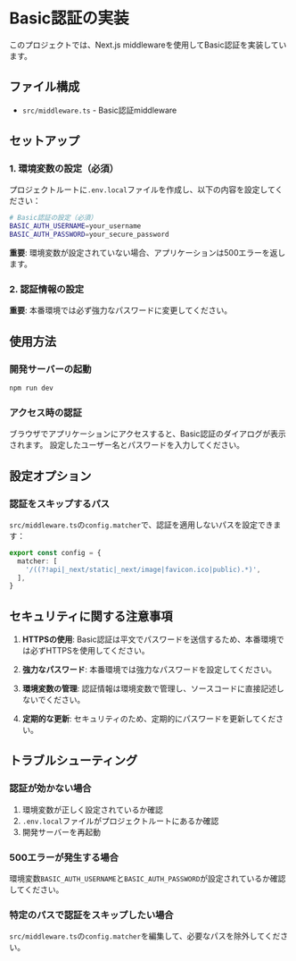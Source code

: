 # Basic認証の実装

このプロジェクトでは、Next.js middlewareを使用してBasic認証を実装しています。

## ファイル構成

- `src/middleware.ts` - Basic認証middleware

## セットアップ

### 1. 環境変数の設定（必須）

プロジェクトルートに`.env.local`ファイルを作成し、以下の内容を設定してください：

```bash
# Basic認証の設定（必須）
BASIC_AUTH_USERNAME=your_username
BASIC_AUTH_PASSWORD=your_secure_password
```

**重要**: 環境変数が設定されていない場合、アプリケーションは500エラーを返します。

### 2. 認証情報の設定

**重要**: 本番環境では必ず強力なパスワードに変更してください。

## 使用方法

### 開発サーバーの起動

```bash
npm run dev
```

### アクセス時の認証

ブラウザでアプリケーションにアクセスすると、Basic認証のダイアログが表示されます。
設定したユーザー名とパスワードを入力してください。

## 設定オプション

### 認証をスキップするパス

`src/middleware.ts`の`config.matcher`で、認証を適用しないパスを設定できます：

```typescript
export const config = {
  matcher: [
    '/((?!api|_next/static|_next/image|favicon.ico|public).*)',
  ],
}
```

## セキュリティに関する注意事項

1. **HTTPSの使用**: Basic認証は平文でパスワードを送信するため、本番環境では必ずHTTPSを使用してください。

2. **強力なパスワード**: 本番環境では強力なパスワードを設定してください。

3. **環境変数の管理**: 認証情報は環境変数で管理し、ソースコードに直接記述しないでください。

4. **定期的な更新**: セキュリティのため、定期的にパスワードを更新してください。

## トラブルシューティング

### 認証が効かない場合

1. 環境変数が正しく設定されているか確認
2. `.env.local`ファイルがプロジェクトルートにあるか確認
3. 開発サーバーを再起動

### 500エラーが発生する場合

環境変数`BASIC_AUTH_USERNAME`と`BASIC_AUTH_PASSWORD`が設定されているか確認してください。

### 特定のパスで認証をスキップしたい場合

`src/middleware.ts`の`config.matcher`を編集して、必要なパスを除外してください。
